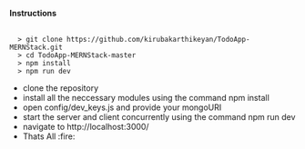 <Strong>Instructions</Strong>
<br>
<br>
  ```
	> git clone https://github.com/kirubakarthikeyan/TodoApp-MERNStack.git
	> cd TodoApp-MERNStack-master
	> npm install
	> npm run dev
```
<ul>
  <li>clone the repository</li>
  <li>install all the neccessary modules using the command  npm install</li>
  <li>open config/dev_keys.js and provide your mongoURI</li>
  <li>start the server and client concurrently using the command npm run dev</li>
  <li>navigate to http://localhost:3000/</li>

  <li>Thats All :fire:</li>
</ul>



